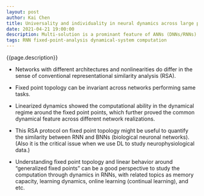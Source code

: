 ```yaml
---
layout: post
author: Kai Chen
title: Universality and individuality in neural dynamics across large populations of recurrent networks
date: 2021-04-21 19:00:00
description: Multi-solution is a prominant feature of ANNs (DNNs/RNNs) when training to perform certain tasks. Is there any common feature between different solutions remains an open questions. This works found that the topology of fixed points of trained network is the universally shared between different network architectures and realizations when those networks are trained for the same task. Further, they demonstrated the topological structure of fixed points of networks indeed interprets computation mechanism of trained networks.
tags: RNN fixed-point-analysis dynamical-system computation
---
```


<p>{{page.description}}</p>

- Networks with different architectures and nonlinearities do differ in the sense of conventional representational similarity analysis (RSA).

- Fixed point topology can be invariant across networks performing same tasks.

- Linearized dynamics showed the computational ability in the dynamical regime around the fixed point points, which further proved the common dynamical feature across different network realizations.

- This RSA protocol on fixed point topology might be useful to quantify the similarity between RNN and BNNs (biological neuronal networks). (Also it is the critical issue when we use DL to study neurophysiological data.)

- Understanding fixed point topology and linear behavior around “generalized fixed points” can be a good perspective to study the computation through dynamics in RNNs, with related topics as memory capacity, learning dynamics, online learning (continual learning), and etc.